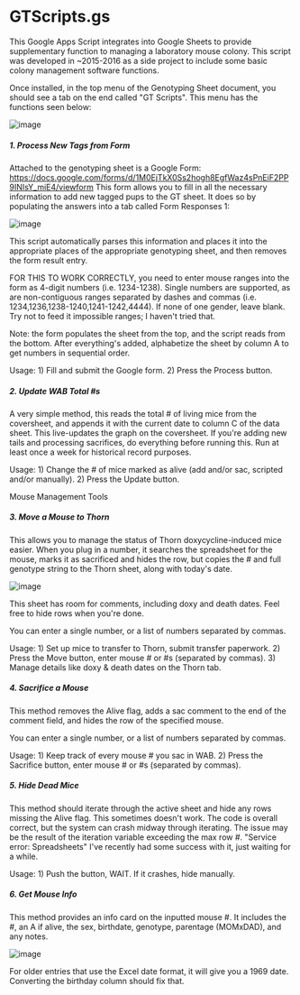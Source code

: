 # GTScripts.gs

This Google Apps Script integrates into Google Sheets to provide supplementary function to managing a laboratory mouse colony. This script was developed in ~2015-2016 as a side project to include some basic colony management software functions.

Once installed, in the top menu of the Genotyping Sheet document, you should see a tab on the end called "GT Scripts". This menu has the functions seen below:

![image](https://user-images.githubusercontent.com/37638547/147890501-3c0d49b3-a153-4375-b3db-0133783a0c9b.png)

##### 1. Process New Tags from Form

Attached to the genotyping sheet is a Google Form:
https://docs.google.com/forms/d/1M0EjTkX0Ss2hogh8EgfWaz4sPnEiF2PP9INIsY_miE4/viewform
This form allows you to fill in all the necessary information to add new tagged pups to the GT sheet.
It does so by populating the answers into a tab called Form Responses 1:

![image](https://user-images.githubusercontent.com/37638547/147890507-787a88ef-f68e-4cbc-bc00-1e49fd0768a2.png)

This script automatically parses this information and places it into the appropriate places of the appropriate genotyping sheet, and then removes the form result entry.

FOR THIS TO WORK CORRECTLY, you need to enter mouse ranges into the form as 4-digit numbers (i.e. 1234-1238). Single numbers are supported, as are non-contiguous ranges separated by dashes and commas (i.e. 1234,1236,1238-1240,1241-1242,4444). If none of one gender, leave blank. Try not to feed it impossible ranges; I haven't tried that.

Note: the form populates the sheet from the top, and the script reads from the bottom.
	After everything's added, alphabetize the sheet by column A to get numbers in sequential order.

Usage:
	1) Fill and submit the Google form.
	2) Press the Process button.

##### 2. Update WAB Total #s

A very simple method, this reads the total # of living mice from the coversheet, and appends it with the current date to column C of the data sheet.  This live-updates the graph on the coversheet.
	If you're adding new tails and processing sacrifices, do everything before running this.
	Run at least once a week for historical record purposes.

Usage:
	1) Change the # of mice marked as alive (add and/or sac, scripted and/or manually).
	2) Press the Update button.

Mouse Management Tools

##### 3. Move a Mouse to Thorn

This allows you to manage the status of Thorn doxycycline-induced mice easier. When you plug in a number, it searches the spreadsheet for the mouse, marks it as sacrificed and hides the row, but copies the # and full genotype string to the Thorn sheet, along with today's date.

![image](https://user-images.githubusercontent.com/37638547/147890521-7954a08f-f1d3-4eef-ab18-2e0536a513b5.png)

This sheet has room for comments, including doxy and death dates.
Feel free to hide rows when you're done.

You can enter a single number, or a list of numbers separated by commas.

Usage:
	1) Set up mice to transfer to Thorn, submit transfer paperwork.
	2) Press the Move button, enter mouse # or #s (separated by commas).
	3) Manage details like doxy & death dates on the Thorn tab.

##### 4. Sacrifice a Mouse

This method removes the Alive flag, adds a sac comment to the end of the comment field, and hides the row of the specified mouse.

You can enter a single number, or a list of numbers separated by commas.

Usage:
	1) Keep track of every mouse # you sac in WAB.
	2) Press the Sacrifice button, enter mouse # or #s (separated by commas).

##### 5. Hide Dead Mice

This method should iterate through the active sheet and hide any rows missing the Alive flag.
This sometimes doesn't work. The code is overall correct, but the system can crash midway through iterating.
	The issue may be the result of the iteration variable exceeding the max row #.
	"Service error: Spreadsheets"
I've recently had some success with it, just waiting for a while.

Usage:
	1) Push the button, WAIT.  If it crashes, hide manually.

##### 6. Get Mouse Info

This method provides an info card on the inputted mouse #.
It includes the #, an A if alive, the sex, birthdate, genotype, parentage (MOMxDAD), and any notes.

![image](https://user-images.githubusercontent.com/37638547/147890527-f4d30149-2bc9-499d-aa55-9855c5f3bd42.png)

For older entries that use the Excel date format, it will give you a 1969 date.
	Converting the birthday column should fix that.
